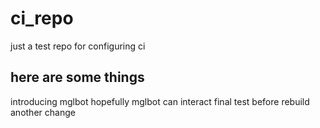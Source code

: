 # ci_repo
just a test repo for configuring ci

## here are some things
introducing mglbot
hopefully mglbot can interact
final test before rebuild
another change
